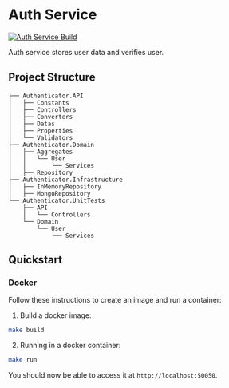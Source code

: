# Auth Service

[![Auth Service Build](https://github.com/codingben/maple-fighters/actions/workflows/auth-service-build.yml/badge.svg)](https://github.com/codingben/maple-fighters/actions/workflows/auth-service-build.yml)

Auth service stores user data and verifies user.

## Project Structure

```
├── Authenticator.API
│   ├── Constants
│   ├── Controllers
│   ├── Converters
│   ├── Datas
│   ├── Properties
│   └── Validators
├── Authenticator.Domain
│   ├── Aggregates
│   │   └── User
│   │       └── Services
│   ├── Repository
├── Authenticator.Infrastructure
│   ├── InMemoryRepository
│   ├── MongoRepository
└── Authenticator.UnitTests
    ├── API
    │   └── Controllers
    └── Domain
        └── User
            └── Services
```

## Quickstart

### Docker

Follow these instructions to create an image and run a container:

1. Build a docker image:

```bash
make build
```

2. Running in a docker container:

```bash
make run
```

You should now be able to access it at `http://localhost:50050`.
